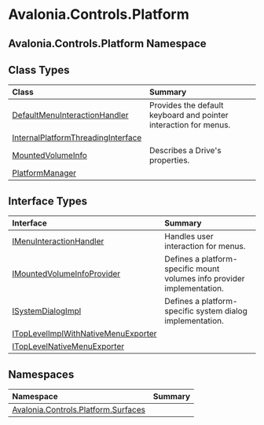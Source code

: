 # Avalonia.Controls.Platform

## Avalonia.Controls.Platform Namespace

## Class Types <a id="ClassTypes"></a>

| Class | Summary |
| :--- | :--- |
| [DefaultMenuInteractionHandler](http://reference.avaloniaui.net/api/Avalonia.Controls.Platform/DefaultMenuInteractionHandler) | Provides the default keyboard and pointer interaction for menus. |
| [InternalPlatformThreadingInterface](http://reference.avaloniaui.net/api/Avalonia.Controls.Platform/InternalPlatformThreadingInterface) |  |
| [MountedVolumeInfo](http://reference.avaloniaui.net/api/Avalonia.Controls.Platform/MountedVolumeInfo) | Describes a Drive's properties. |
| [PlatformManager](http://reference.avaloniaui.net/api/Avalonia.Controls.Platform/PlatformManager) |  |

## Interface Types <a id="InterfaceTypes"></a>

| Interface | Summary |
| :--- | :--- |
| [IMenuInteractionHandler](http://reference.avaloniaui.net/api/Avalonia.Controls.Platform/IMenuInteractionHandler) | Handles user interaction for menus. |
| [IMountedVolumeInfoProvider](http://reference.avaloniaui.net/api/Avalonia.Controls.Platform/IMountedVolumeInfoProvider) | Defines a platform-specific mount volumes info provider implementation. |
| [ISystemDialogImpl](http://reference.avaloniaui.net/api/Avalonia.Controls.Platform/ISystemDialogImpl) | Defines a platform-specific system dialog implementation. |
| [ITopLevelImplWithNativeMenuExporter](http://reference.avaloniaui.net/api/Avalonia.Controls.Platform/ITopLevelImplWithNativeMenuExporter) |  |
| [ITopLevelNativeMenuExporter](http://reference.avaloniaui.net/api/Avalonia.Controls.Platform/ITopLevelNativeMenuExporter) |  |

## Namespaces <a id="Namespaces"></a>

| Namespace | Summary |
| :--- | :--- |
| [Avalonia.Controls.Platform.Surfaces](avalonia-ui-framework-14.md) |  |

